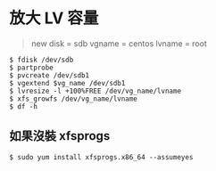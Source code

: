 # 放大 LV 容量

> new disk = sdb
> vgname = centos
> lvname = root

```
$ fdisk /dev/sdb
$ partprobe
$ pvcreate /dev/sdb1
$ vgextend $vg_name /dev/sdb1
$ lvresize -l +100%FREE /dev/vg_name/lvname
$ xfs_growfs /dev/vg_name/lvname
$ df -h
```

## 如果沒裝 xfsprogs

```
$ sudo yum install xfsprogs.x86_64 --assumeyes
```
